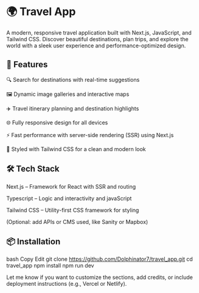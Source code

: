 # 🌍 Travel App
A modern, responsive travel application built with Next.js, JavaScript, and Tailwind CSS. Discover beautiful destinations, plan trips, and explore the world with a sleek user experience and performance-optimized design.

## 🚀 Features
🔍 Search for destinations with real-time suggestions

🖼️ Dynamic image galleries and interactive maps

✈️ Travel itinerary planning and destination highlights

🌐 Fully responsive design for all devices

⚡ Fast performance with server-side rendering (SSR) using Next.js

💅 Styled with Tailwind CSS for a clean and modern look

## 🛠️ Tech Stack
Next.js – Framework for React with SSR and routing

Typescript – Logic and interactivity and javaScript

Tailwind CSS – Utility-first CSS framework for styling

(Optional: add APIs or CMS used, like Sanity or Mapbox)

## 📦 Installation
bash
Copy
Edit
git clone https://github.com/Dolphinator7/travel_app.git
cd travel_app
npm install
npm run dev


Let me know if you want to customize the sections, add credits, or include deployment instructions (e.g., Vercel or Netlify).
